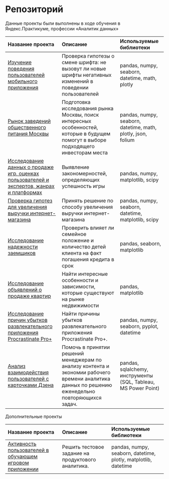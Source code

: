 # Репозиторий

Данные проекты были выполнены в ходе обучения в Яндекс.Практикуме, профессии «Аналитик данных»  

| Название проекта      | Описание                                            | Используемые библиотеки |
| :-------------------- | :-------------------------------------------------- | :--------------------   |
| [Изучение поведения пользователей мобильного приложения](https://github.com/catyacapustina/my_projects/tree/main/behavior_of_mobile_app_users) | Проверка гипотезы о смене шрифта: не вызовут ли новые шрифты негативных изменений в поведении пользователей |  pandas, numpy, seaborn, datetime, math, plotly |
| [Рынок заведений общественного питания Москвы](https://github.com/catyacapustina/my_projects/tree/main/cafes_in_Moscow) | Подготовка исследования рынка Москвы, поиск интересных особенностей, которые в будущем помогут в выборе подходящего инвесторам места | pandas, numpy, seaborn, datetime, math, plotly, json, folium |
| [Исследование данных о продаже игр, оценках пользователей и экспертов, жанрах и платформах](https://github.com/catyacapustina/my_projects/tree/main/game_platforms) | Выявление закономерностей, определяющих успешность игры | pandas, numpy, matplotlib, scipy | 
| [Проверка гипотез для увеличения выручки интернет-магазина](https://github.com/catyacapustina/my_projects/tree/main/hypotheses_for_increasing_revenue) | Принять решение по способу увеличения выручки интернет-магазина | pandas, numpy, seaborn, datetime, matplotlib, scipy | 
| [Исследование надежности заемщиков](https://github.com/catyacapustina/my_projects/tree/main/reliability_of_borrowers) | Проверить влияет ли семейное положение и количество детей клиента на факт погашения кредита в срок | pandas, seaborn, matplotlib |  
| [Исследование объявлений о продаже квартир](https://github.com/catyacapustina/my_projects/tree/main/sale_of_apartments) | Найти интересные особенности и зависимости, которые существуют на рынке недвижимости | pandas, matplotlib | 
| [Исследование причин убытков развлекательного приложения Procrastinate Pro+](https://github.com/catyacapustina/my_projects/tree/main/causes_of_application_losses) | Найти причины убытков развлекательного приложения Procrastinate Pro+. | pandas, numpy, seaborn, pyplot, datetime |   
| [Анализ взаимодействия пользователей с карточками Дзена](https://github.com/catyacapustina/my_projects/tree/main/zen_cards_tableau) | Помочь в принятии решений менеджерам по анализу контента и экономии рабочего времени аналитика данных по решению еженедельно повторяющихся задач. | pandas, sqlalchemy, инструменты (SQL, Tableau, MS Power Point) |   

Дополнительные проекты

| Название проекта      | Описание                                            | Используемые библиотеки |
| :-------------------- | :-------------------------------------------------- | :--------------------   |
| [Активность пользователей в обучающем игровом приложении](https://github.com/catyacapustina/my_projects/tree/main/user_activity_test) | Решить тестовое задание на продуктового аналитика. | pandas, numpy, seaborn, datetime, plotly, matplotlib, datetime |  


